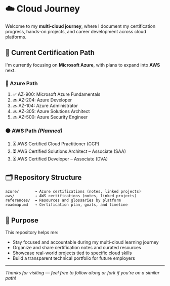 # ☁️ Cloud Journey

Welcome to my **multi-cloud journey**, where I document my certification progress, hands-on projects, and career development across cloud platforms.

## 🧭 Current Certification Path

I'm currently focusing on **Microsoft Azure**, with plans to expand into **AWS** next.

### 🔷 Azure Path

1. ✅ AZ-900: Microsoft Azure Fundamentals  
2. 🔜 AZ-204: Azure Developer  
3. 🔜 AZ-104: Azure Administrator  
4. 🔜 AZ-305: Azure Solutions Architect  
5. 🔜 AZ-500: Azure Security Engineer  

### 🟠 AWS Path *(Planned)*

1. ⏳ AWS Certified Cloud Practitioner (CCP)  
2. ⏳ AWS Certified Solutions Architect – Associate (SAA)  
3. ⏳ AWS Certified Developer – Associate (DVA)

## 🗂️ Repository Structure

```
azure/       → Azure certifications (notes, linked projects)
aws/         → AWS certifications (notes, linked projects)
references/  → Resources and glossaries by platform
roadmap.md   → Certification plan, goals, and timeline
```

## 🎯 Purpose

This repository helps me:

- Stay focused and accountable during my multi-cloud learning journey  
- Organize and share certification notes and curated resources  
- Showcase real-world projects tied to specific cloud skills  
- Build a transparent technical portfolio for future employers

---

*Thanks for visiting — feel free to follow along or fork if you're on a similar path!*
